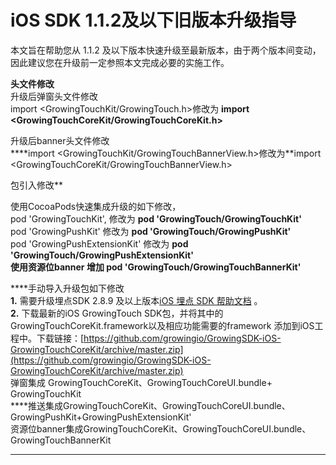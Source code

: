 # iOS SDK 1.1.2及以下旧版本升级指导

本文旨在帮助您从 1.1.2 及以下版本快速升级至最新版本，由于两个版本间变动，因此建议您在升级前一定参照本文完成必要的实施工作。  
  
**头文件修改**  
升级后弹窗头文件修改  
import &lt;GrowingTouchKit/GrowingTouch.h&gt;修改为 **import &lt;GrowingTouchCoreKit/GrowingTouchCoreKit.h&gt;**  
  
升级后banner头文件修改  
****import &lt;GrowingTouchKit/GrowingTouchBannerView.h&gt;修改为**import &lt;GrowingTouchCoreKit/GrowingTouchBannerView.h&gt;  
  
  
  
包引入修改**  
  
使用CocoaPods快速集成升级的如下修改，  
pod 'GrowingTouchKit', 修改为  **pod 'GrowingTouch/GrowingTouchKit'**  
pod 'GrowingPushKit'  修改为  **pod 'GrowingTouch/GrowingPushKit'**  
pod 'GrowingPushExtensionKit' 修改为 **pod 'GrowingTouch/GrowingPushExtensionKit'  
使用资源位banner 增加 pod 'GrowingTouch/GrowingTouchBannerKit'**

  
  
****手动导入升级包如下修改  
**1.** 需要升级埋点SDK 2.8.9 及以上版本[iOS 埋点 SDK 帮助文档](https://docs.growingio.com/docs/developer-manual/sdkintegrated/ios-sdk/manunl-ios-sdk) 。  
**2.** 下载最新的iOS GrowingTouch SDK包，并将其中的GrowingTouchCoreKit.framework以及相应功能需要的framework 添加到iOS工程中。下载链接：[https://github.com/growingio/GrowingSDK-iOS-GrowingTouchCoreKit/archive/master.zip](https://github.com/growingio/GrowingSDK-iOS-GrowingTouchCoreKit/archive/master.zip)  
 弹窗集成 GrowingTouchCoreKit、GrowingTouchCoreUI.bundle+ GrowingTouchKit   
 ****推送集成GrowingTouchCoreKit、GrowingTouchCoreUI.bundle、GrowingPushKit+GrowingPushExtensionKit'  
资源位banner集成GrowingTouchCoreKit、GrowingTouchCoreUI.bundle、GrowingTouchBannerKit

  
  
****

